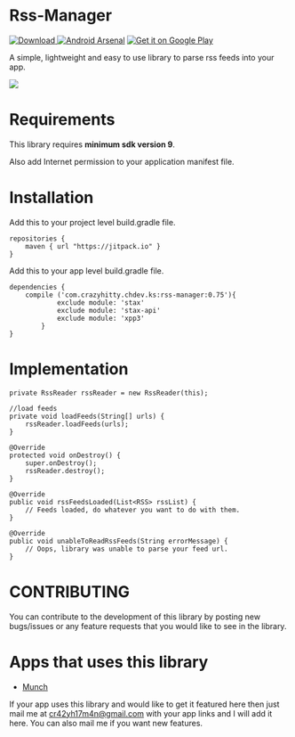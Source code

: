 # Rss-Manager

[ ![Download](https://api.bintray.com/packages/cr42yh17m4n/maven/rss-manager/images/download.svg) ](https://bintray.com/cr42yh17m4n/maven/rss-manager/_latestVersion)
[![Android Arsenal](https://img.shields.io/badge/Android%20Arsenal-Rss--Manager-brightgreen.svg?style=flat)](http://android-arsenal.com/details/1/2954)
<a href='https://play.google.com/store/apps/details?id=com.crazyhitty.chdev.ks.rssmanagerlib.demo'><img alt='Get it on Google Play' src='https://developer.android.com/images/brand/en_generic_rgb_wo_45.png'/></a>

A simple, lightweight and easy to use library to parse rss feeds into your app.

![](http://i.imgur.com/I9kNDzP.png)

# Requirements
This library requires <b>minimum sdk version 9</b>. 

Also add Internet permission to your application manifest file.

# Installation

Add this to your project level build.gradle file.

```
repositories {
    maven { url "https://jitpack.io" }
}
```

Add this to your app level build.gradle file.

```
dependencies {
    compile ('com.crazyhitty.chdev.ks:rss-manager:0.75'){
            exclude module: 'stax'
            exclude module: 'stax-api'
            exclude module: 'xpp3'
        }
}
```

# Implementation

```
private RssReader rssReader = new RssReader(this);

//load feeds
private void loadFeeds(String[] urls) {
    rssReader.loadFeeds(urls);
}

@Override
protected void onDestroy() {
    super.onDestroy();
    rssReader.destroy();
}

@Override
public void rssFeedsLoaded(List<RSS> rssList) {
    // Feeds loaded, do whatever you want to do with them.
}

@Override
public void unableToReadRssFeeds(String errorMessage) {
    // Oops, library was unable to parse your feed url.
}
```
    
# CONTRIBUTING

You can contribute to the development of this library by posting new bugs/issues or any feature requests that you would like to see in the library.

# Apps that uses this library

* [Munch](https://github.com/crazyhitty/Munch)

If your app uses this library and would like to get it featured here then just mail me at cr42yh17m4n@gmail.com with your app links and I will add it here. You can also mail me if you want new features.
